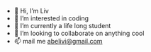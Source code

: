 - 👋 Hi, I’m Liv
- 👀 I’m interested in coding
- 🌱 I’m currently a life long student
- 💞️ I’m looking to collaborate on anything cool
- 📫 mail me abelivi@gmail.com
